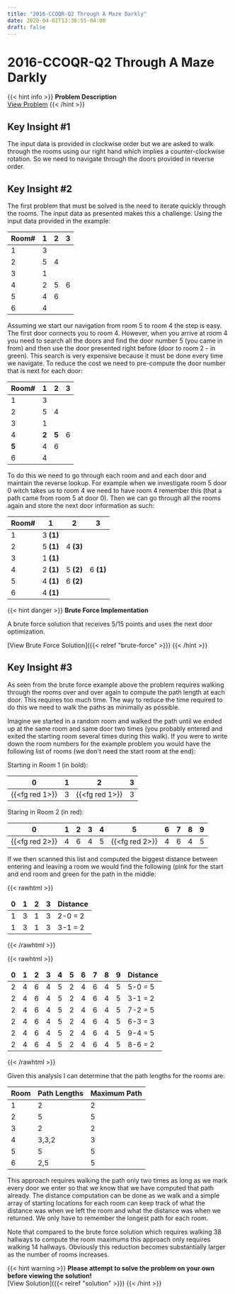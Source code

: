 ```yaml
---
title: "2016-CCOQR-Q2 Through A Maze Darkly"
date: 2020-04-01T13:36:55-04:00
draft: false
---
```


# 2016-CCOQR-Q2 Through A Maze Darkly

{{< hint info >}}
**Problem Description**  
[View Problem](https://cemc.uwaterloo.ca/contests/computing/2016/CCOQR/maze.pdf)
{{< /hint >}}

## Key Insight #1

The input data is provided in clockwise order but we are asked to walk through the rooms using our right hand which implies a counter-clockwise rotation. So we need to navigate through the doors provided in reverse order.

## Key Insight #2

The first problem that must be solved is the need to iterate quickly through the rooms. The input data as presented makes this a challenge. Using the input data provided in the example:

| Room# | 1 | 2 | 3 |
|-------|---|---|---|
| 1     | 3 |   |   |
| 2     | 5 | 4 |   |
| 3     | 1 |   |   |
| 4     | 2 | 5 | 6 |
| 5     | 4 | 6 |   |
| 6     | 4 |   |   |

Assuming we start our navigation from room 5 to room 4 the step is easy. The first door connects you to room 4. However, when you arrive at room 4 you need to search all the doors and find the door number 5 (you came in from) and then use the door presented right before (door to room 2 - in green). This search is very expensive because it must be done every time we navigate. To reduce the cost we need to pre-compute the door number that is next for each door:

| Room# | 1     | 2     | 3 |
|-------|-------|-------|---|
| 1     | 3     |       |   |
| 2     | 5     | 4     |   |
| 3     | 1     |       |   |
| 4     | **2** | **5** | 6 |
| **5** | 4     | 6     |   |
| 6     | 4     |       |   |

To do this we need to go through each room and and each door and maintain the reverse lookup. For example when we investigate room 5 door 0 witch takes us to room 4 we need to have room 4 remember this (that a path came from room 5 at door 0). Then we can go through all the rooms again and store the next door information as such:

| Room# | 1         | 2         | 3         |
|-------|-----------|-----------|-----------|
| 1     | 3 **(1)** |           |           |
| 2     | 5 **(1)** | 4 **(3)** |           |
| 3     | 1 **(1)** |           |           |
| 4     | 2 **(1)** | 5 **(2)** | 6 **(1)** |
| 5     | 4 **(1)** | 6 **(2)** |           |
| 6     | 4 **(1)** |           |           |

{{< hint danger >}}
**Brute Force Implementation**

A brute force solution that receives 5/15 points and uses the next door optimization.

[View Brute Force Solution]({{< relref "brute-force" >}})
{{< /hint >}}

## Key Insight #3

As seen from the brute force example above the problem requires walking through the rooms over and over again to compute the path length at each door. This requires too much time. The way to reduce the time required to do this we need to walk the paths as minimally as possible.

Imagine we started in a random room and walked the path until we ended up at the same room and same door two times (you probably entered and exited the starting room several times during this walk). If you were to write down the room numbers for the example problem you would have the following list of rooms (we don't need the start room at the end):

Starting in Room 1 (in bold):

| 0              | 1 | 2              | 3 |
|----------------|---|----------------|---|
| {{<fg red 1>}} | 3 | {{<fg red 1>}} | 3 |

Staring in Room 2 (in red):

| 0              | 1 | 2 | 3 | 4 | 5              | 6 | 7 | 8 | 9 |
|----------------|---|---|---|---|----------------|---|---|---|---|
| {{<fg red 2>}} | 4 | 6 | 4 | 5 | {{<fg red 2>}} | 4 | 6 | 4 | 5 |

If we then scanned this list and computed the biggest distance between entering and leaving a room we would find the following (pink for the start and end room and green for the path in the middle:

{{< rawhtml >}}
<table>
<thead>
	<tr>
		<td><b>0</b></td>
		<td><b>1</b></td>
		<td><b>2</b></td>
		<td><b>3</b></td>
		<td><b>Distance</b></td>
	</tr>
</thead>
<tbody>
	<tr>
		<td class="highlight-red">1</td>
		<td class="highlight-green">3</td>
		<td class="highlight-red">1</td>
		<td>3</td>
		<td>2-0 = 2</td>
	</tr>
	<tr>
		<td>1</td>
		<td class="highlight-red">3</td>
		<td class="highlight-green">1</td>
		<td class="highlight-red">3</td>
		<td>3-1 = 2</td>
	</tr>
</tbody>
</table>
{{< /rawhtml >}}

{{< rawhtml >}}
<table>
<thead>
	<tr>
		<td><b>0</b></td>
		<td><b>1</b></td>
		<td><b>2</b></td>
		<td><b>3</b></td>
		<td><b>4</b></td>
		<td><b>5</b></td>
		<td><b>6</b></td>
		<td><b>7</b></td>
		<td><b>8</b></td>
		<td><b>9</b></td>
		<td><b>Distance</b></td>
	</tr>
</thead>
<tbody>
	<tr>
		<td class="highlight-red">2</td>
		<td class="highlight-green">4</td>
		<td class="highlight-green">6</td>
		<td class="highlight-green">4</td>
		<td class="highlight-green">5</td>
		<td class="highlight-red">2</td>
		<td>4</td>
		<td>6</td>
		<td>4</td>
		<td>5</td>
		<td>5-0 = 5</td>
	</tr>
	<tr>
		<td>2</td>
		<td class="highlight-red">4</td>
		<td class="highlight-green">6</td>
		<td class="highlight-red">4</td>
		<td>5</td>
		<td>2</td>
		<td>4</td>
		<td>6</td>
		<td>4</td>
		<td>5</td>
		<td>3-1 = 2</td>
	</tr>
	<tr>
		<td>2</td>
		<td>4</td>
		<td class="highlight-red">6</td>
		<td class="highlight-green">4</td>
		<td class="highlight-green">5</td>
		<td class="highlight-green">2</td>
		<td class="highlight-green">4</td>
		<td class="highlight-red">6</td>
		<td>4</td>
		<td>5</td>
		<td>7-2 = 5</td>
	</tr>
	<tr>
		<td>2</td>
		<td>4</td>
		<td>6</td>
		<td class="highlight-red">4</td>
		<td class="highlight-green">5</td>
		<td class="highlight-green">2</td>
		<td class="highlight-red">4</td>
		<td>6</td>
		<td>4</td>
		<td>5</td>
		<td>6-3 = 3</td>
	</tr>
	<tr>
		<td>2</td>
		<td>4</td>
		<td>6</td>
		<td>4</td>
		<td class="highlight-red">5</td>
		<td class="highlight-green">2</td>
		<td class="highlight-green">4</td>
		<td class="highlight-green">6</td>
		<td class="highlight-green">4</td>
		<td class="highlight-red">5</td>
		<td>9-4 = 5</td>
	</tr>
	<tr>
		<td>2</td>
		<td>4</td>
		<td>6</td>
		<td>4</td>
		<td>5</td>
		<td>2</td>
		<td class="highlight-red">4</td>
		<td class="highlight-green">6</td>
		<td class="highlight-red">4</td>
		<td>5</td>
		<td>8-6 = 2</td>
	</tr>
</tbody>
</table>
{{< /rawhtml >}}

Given this analysis I can determine that the path lengths for the rooms are:

| Room | Path Lengths | Maximum Path |
|------|--------------|--------------|
| 1    | 2            | 2            |
| 2    | 5            | 5            |
| 3    | 2            | 2            |
| 4    | 3,3,2        | 3            |
| 5    | 5            | 5            |
| 6    | 2,5          | 5            |

This approach requires walking the path only two times as long as we mark every door we enter so that we know that we have computed that path already. The distance computation can be done as we walk and a simple array of starting locations for each room can keep track of what the distance was when we left the room and what the distance was when we returned. We only have to remember the longest path for each room.

Note that compared to the brute force solution which requires walking 38 hallways to compute the room maximums this approach only requires walking 14 hallways. Obviously this reduction becomes substantially larger as the number of rooms increases.

{{< hint warning >}}
**Please attempt to solve the problem on your own before viewing the solution!**  
[View Solution]({{< relref "solution" >}})
{{< /hint >}}
